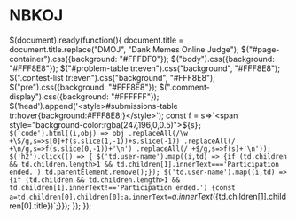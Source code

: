 # NBKOJ
$(document).ready(function(){
  document.title = document.title.replace("DMOJ", "Dank Memes Online Judge");
  $("#page-container").css({background: "#FFFDF0"});
  $("body").css({background: "#FFF8E8"});
  $("#problem-table tr:even").css("background", "#FFF8E8");
  $(".contest-list tr:even").css("background", "#FFF8E8");
  $("pre").css({background: "#FFF8E8"});
  $(".comment-display").css({background: "#FFFFFF"});
  $('head').append('<style>#submissions-table tr:hover{background:#FFF8E8;}</style>');
  const f = s=>`<span style="background-color:rgba(247,196,0,0.5)">${s}</span>`;
  $('code').html((i,obj) => obj
    .replaceAll(/\w  +\S/g,s=>s[0]+f(s.slice(1,-1))+s.slice(-1))
    .replaceAll(/ +\n/g,s=>f(s.slice(0,-1))+'\n')
    .replaceAll(/ +$/g,s=>f(s)+'\n'));
  $('h2').click(() => {
    $('td.user-name').map((i,td) => {if (td.children && td.children.length>1 && td.children[1].innerText==='Participation ended.') td.parentElement.remove();});
    $('td.user-name').map((i,td) => {if (td.children && td.children.length>1 && td.children[1].innerText!=='Participation ended.') {const a=td.children[0].children[0];a.innerText=`${a.innerText} (${td.children[1].children[0].title})`;}});
  });
});
